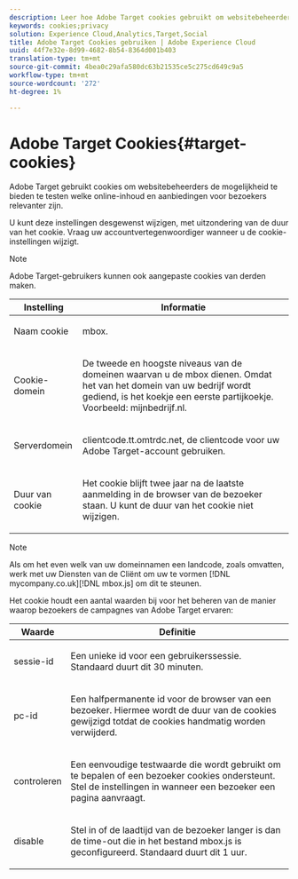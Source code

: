 ```yaml
---
description: Leer hoe Adobe Target cookies gebruikt om websitebeheerders de mogelijkheid te bieden te testen welke online inhoud en aanbiedingen voor bezoekers relevanter zijn.
keywords: cookies;privacy
solution: Experience Cloud,Analytics,Target,Social
title: Adobe Target Cookies gebruiken | Adobe Experience Cloud
uuid: 44f7e32e-8d99-4682-8b54-8364d001b403
translation-type: tm+mt
source-git-commit: 4bea0c29afa580dc63b21535ce5c275cd649c9a5
workflow-type: tm+mt
source-wordcount: '272'
ht-degree: 1%

---
```



# Adobe Target Cookies{#target-cookies}

Adobe Target gebruikt cookies om websitebeheerders de mogelijkheid te bieden te testen welke online-inhoud en aanbiedingen voor bezoekers relevanter zijn.

U kunt deze instellingen desgewenst wijzigen, met uitzondering van de duur van het cookie. Vraag uw accountvertegenwoordiger wanneer u de cookie-instellingen wijzigt.

>[!NOTE]
>
>Adobe Target-gebruikers kunnen ook aangepaste cookies van derden maken.

<table id="table_54B402C6E19C4A70B1E27BC9DFF776EB"> 
 <thead> 
  <tr> 
   <th colname="col1" class="entry"> Instelling </th> 
   <th colname="col2" class="entry"> Informatie </th> 
  </tr> 
 </thead>
 <tbody> 
  <tr> 
   <td colname="col1"> <p>Naam cookie </p> </td> 
   <td colname="col2"> <p>mbox. </p> </td> 
  </tr> 
  <tr> 
   <td colname="col1"> <p>Cookie-domein </p> </td> 
   <td colname="col2"> <p>De tweede en hoogste niveaus van de domeinen waarvan u de mbox dienen. Omdat het van het domein van uw bedrijf wordt gediend, is het koekje een eerste partijkoekje. Voorbeeld: <span class="filepath"> mijnbedrijf.nl</span>. </p> </td> 
  </tr> 
  <tr> 
   <td colname="col1"> <p>Serverdomein </p> </td> 
   <td colname="col2"> <p> <span class="filepath"> clientcode.tt.omtrdc.net</span>, de clientcode voor uw Adobe Target-account gebruiken. </p> </td> 
  </tr> 
  <tr> 
   <td colname="col1"> <p>Duur van cookie </p> </td> 
   <td colname="col2"> <p>Het cookie blijft twee jaar na de laatste aanmelding in de browser van de bezoeker staan. U kunt de duur van het cookie niet wijzigen. </p> </td> 
  </tr> 
 </tbody> 
</table>

>[!NOTE]
>
>Als om het even welk van uw domeinnamen een landcode, zoals omvatten, werk met uw Diensten van de Cliënt om uw te vormen [!DNL mycompany.co.uk][!DNL mbox.js] om dit te steunen.

Het cookie houdt een aantal waarden bij voor het beheren van de manier waarop bezoekers de campagnes van Adobe Target ervaren:

<table id="table_5245F72A2D5A4322B40ABB10B7DFB338"> 
 <thead> 
  <tr> 
   <th colname="col1" class="entry"> Waarde </th> 
   <th colname="col2" class="entry"> Definitie </th> 
  </tr> 
 </thead>
 <tbody> 
  <tr> 
   <td colname="col1"> <p> <span class="codeph"> sessie-id</span> </p> </td> 
   <td colname="col2"> <p>Een unieke id voor een gebruikerssessie. Standaard duurt dit 30 minuten. </p> </td> 
  </tr> 
  <tr> 
   <td colname="col1"> <p> <span class="codeph"> pc-id</span> </p> </td> 
   <td colname="col2"> <p>Een halfpermanente id voor de browser van een bezoeker. Hiermee wordt de duur van de cookies gewijzigd totdat de cookies handmatig worden verwijderd. </p> </td> 
  </tr> 
  <tr> 
   <td colname="col1"> <p> <span class="codeph"> controleren</span> </p> </td> 
   <td colname="col2"> <p>Een eenvoudige testwaarde die wordt gebruikt om te bepalen of een bezoeker cookies ondersteunt. Stel de instellingen in wanneer een bezoeker een pagina aanvraagt. </p> </td> 
  </tr> 
  <tr> 
   <td colname="col1"> <p> <span class="codeph"> disable</span> </p> </td> 
   <td colname="col2"> <p>Stel in of de laadtijd van de bezoeker langer is dan de time-out die in het bestand <span class="filepath"> mbox.js</span> is geconfigureerd. Standaard duurt dit 1 uur. </p> </td> 
  </tr> 
 </tbody> 
</table>

